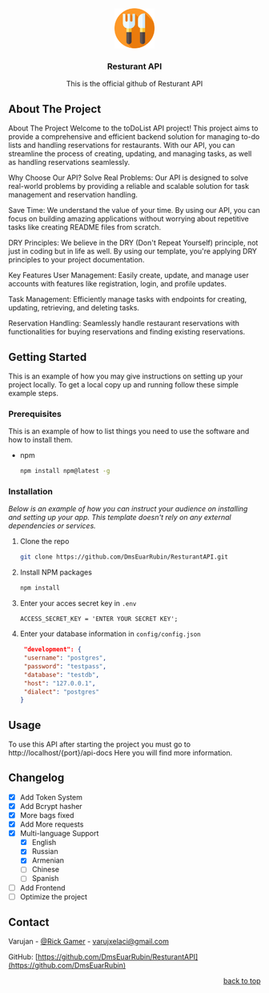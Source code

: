 <a name="readme-top"></a>
<br />
<div align="center">
  <a href="https://github.com/DmsEuarRubin/ResturantAPI">
    <img src="images/logo.png" alt="Logo" width="80" height="80">
  </a>

  <h3 align="center">Resturant API</h3>

  <p align="center">This is the official github of Resturant API </p>
</div>

## About The Project


About The Project
Welcome to the toDoList API project! This project aims to provide a comprehensive and efficient backend solution for managing to-do lists and handling reservations for restaurants. With our API, you can streamline the process of creating, updating, and managing tasks, as well as handling reservations seamlessly.

Why Choose Our API?
Solve Real Problems: Our API is designed to solve real-world problems by providing a reliable and scalable solution for task management and reservation handling.

Save Time: We understand the value of your time. By using our API, you can focus on building amazing applications without worrying about repetitive tasks like creating README files from scratch.

DRY Principles: We believe in the DRY (Don't Repeat Yourself) principle, not just in coding but in life as well. By using our template, you're applying DRY principles to your project documentation.

Key Features
User Management: Easily create, update, and manage user accounts with features like registration, login, and profile updates.

Task Management: Efficiently manage tasks with endpoints for creating, updating, retrieving, and deleting tasks.

Reservation Handling: Seamlessly handle restaurant reservations with functionalities for buying reservations and finding existing reservations.

## Getting Started

This is an example of how you may give instructions on setting up your project locally.
To get a local copy up and running follow these simple example steps.

### Prerequisites

This is an example of how to list things you need to use the software and how to install them.
* npm
  ```sh
  npm install npm@latest -g
  ```

### Installation

_Below is an example of how you can instruct your audience on installing and setting up your app. This template doesn't rely on any external dependencies or services._

1. Clone the repo
   ```sh
   git clone https://github.com/DmsEuarRubin/ResturantAPI.git
   ```
2. Install NPM packages
   ```sh
   npm install
   ```
3. Enter your acces secret key in `.env`
   ```env
   ACCESS_SECRET_KEY = 'ENTER YOUR SECRET KEY';
   ```
4. Enter your database information in `config/config.json`
   ```json
    "development": {
    "username": "postgres",
    "password": "testpass",
    "database": "testdb",
    "host": "127.0.0.1",
    "dialect": "postgres"
   }
   
## Usage

To use this API after starting the project you must go to http://localhost/{port}/api-docs
Here you will find more information.

## Changelog

- [x] Add Token System
- [x] Add Bcrypt hasher
- [x] More bags fixed
- [x] Add More requests
- [x] Multi-language Support
    - [x] English
    - [x] Russian
    - [x] Armenian
    - [ ] Chinese
    - [ ] Spanish
- [ ] Add Frontend
- [ ] Optimize the project
## Contact

Varujan - [@Rick Gamer](https://vk.com/id770209554) - varujxelaci@gmail.com

GitHub: [https://github.com/DmsEuarRubin/ResturantAPI](https://github.com/DmsEuarRubin)

<p align="right"><a href="#readme-top">back to top</a></p>
